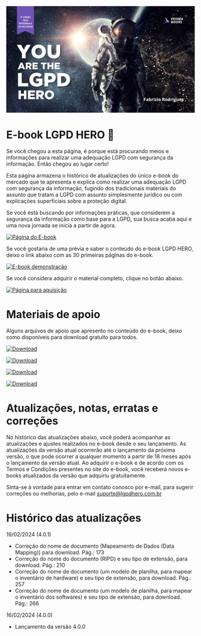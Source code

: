 <div style="text-align:center"><img src="https://raw.githubusercontent.com/fabriziorodrigues/ebook-lgpd-hero/main/assets/img/lgpd-hero-7.jpg" alt="You are the LGPD HERO" /></div>

# E-book LGPD HERO 🚀

Se você chegou a esta página, é porque está procurando meios e informações para realizar uma adequação LGPD com segurança da informação. Então chegou ao lugar certo!

Esta página armazena o histórico de atualizações do único e-book do mercado que te apresenta e explica como realizar uma adequação LGPD com segurança da informação, fugindo dos tradicionais materiais do assunto que tratam a LGPD com assunto simplesmente jurídico ou com explicações superficiais sobre a proteção digital.

Se você está buscando por informações práticas, que considerem a segurança da informação como base para a LGPD, sua busca acaba aqui e uma nova jornada se inicia a partir de agora.

[![Página do E-book](https://img.shields.io/badge/Site-Página_do_ebook-color)](https://lgpdhero.com.br/)

Se você gostaria de uma prévia e saber o conteúdo do e-book LGPD HERO, deixo o link abaixo com as 30 primeiras páginas do e-book.

[![E-book demonstração](https://img.shields.io/badge/Download-Demonstração-color)](https://raw.githubusercontent.com/fabriziorodrigues/ebook-lgpd-hero/main/assets/files/ebook-lgpd-hero-v4_0_0-demonstracao.pdf)

Se você considera adquirir o material completo, clique no botão abaixo.

[![Página para aquisição](https://img.shields.io/badge/Site-Página_compra-color)](https://pay.kiwify.com.br/fsk0g8y)

# Materiais de apoio

Alguns arquivos de apoio que apresento no conteúdo do e-book, deixo como disponíveis para download gratuito para todos.

[![Download](https://img.shields.io/badge/Download-Modelo_inventário_hardware_XLSX-blue)](https://raw.githubusercontent.com/fabriziorodrigues/ebook-lgpd-hero/main/assets/files/modelo-inventario-hadware.xlsx)

[![Download](https://img.shields.io/badge/Download-Modelo_inventário_software_XLSX-blue)](https://raw.githubusercontent.com/fabriziorodrigues/ebook-lgpd-hero/main/assets/files/modelo-inventario-software.xlsx)

[![Download](https://img.shields.io/badge/Download-Modelo_data_mapping_XLSX-blue)](https://raw.githubusercontent.com/fabriziorodrigues/ebook-lgpd-hero/main/assets/files/modelo-planilha-data-mapping.xlsx)

[![Download](https://img.shields.io/badge/Download-Modelo_RIPD_DOCX-blue)](https://raw.githubusercontent.com/fabriziorodrigues/ebook-lgpd-hero/main/assets/files/modelo-relatorio-impacto-protecao-dados.docx)

# Atualizações, notas, erratas e correções

No histórico das atualizações abaixo, você poderá acompanhar as atualizações e ajustes realizados no e-book desde o seu lançamento. As atualizações da versão atual ocorrerão até o lançamento da próxima versão, o que pode ocorrer a qualquer momento a partir de 18 meses após o lançamento da versão atual. Ao adquirir o e-book e de acordo com os Termos e Condições presentes no site do e-book, você receberá novos e-books atualizados da versão que adquiriu gratuitamente.

Sinta-se à vontade para entrar em contato conosco por e-mail, para sugerir correções ou melhorias, pelo e-mail suporte@lgpdhero.com.br

# Histórico das atualizações

19/02/2024 (4.0.1)

- Correção do nome de documento (Mapeamento de Dados (Data Mapping)) para download. Pág.: 173
- Correção do nome do documento (RIPD) e seu tipo de extensão, para download. Pág.: 210
- Correção do nome de documento (um modelo de planilha, para mapear o inventário de hardware) e seu tipo de extensão, para download. Pág.: 257
- Correção do nome de documento (um modelo de planilha, para mapear o inventário dos softwares) e seu tipo de extensão, para download. Pág.: 266

16/02/2024 (4.0.0)

- Lançamento da versão 4.0.0



